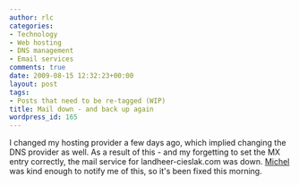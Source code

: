 ```yaml
---
author: rlc
categories:
- Technology
- Web hosting
- DNS management
- Email services
comments: true
date: 2009-08-15 12:32:23+00:00
layout: post
tags:
- Posts that need to be re-tagged (WIP)
title: Mail down - and back up again
wordpress_id: 165
---
```


I changed my hosting provider a few days ago, which implied changing the DNS provider as well. As a result of this - and my forgetting to set the MX entry correctly, the mail service for landheer-cieslak.com was down. [Michel](http://michelf.ca) was kind enough to notify me of this, so it's been fixed this morning.